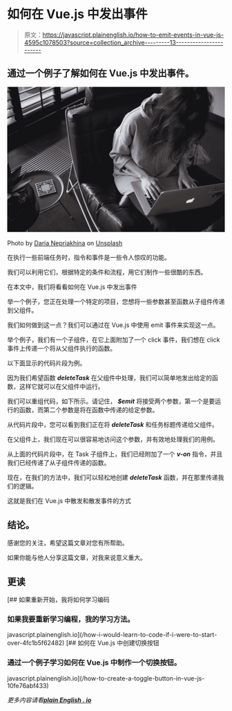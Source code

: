 # 如何在 Vue.js 中发出事件

> 原文：<https://javascript.plainenglish.io/how-to-emit-events-in-vue-js-4595c1078503?source=collection_archive---------13----------------------->

## 通过一个例子了解如何在 Vue.js 中发出事件。

![](img/bf8a33929b490c73fb1593028843395b.png)

Photo by [Daria Nepriakhina](https://unsplash.com/@epicantus?utm_source=medium&utm_medium=referral) on [Unsplash](https://unsplash.com?utm_source=medium&utm_medium=referral)

在执行一些前端任务时，指令和事件是一些令人惊叹的功能。

我们可以利用它们，根据特定的条件和流程，用它们制作一些很酷的东西。

在本文中，我们将看看如何在 Vue.js 中发出事件

举一个例子，您正在处理一个特定的项目，您想将一些参数甚至函数从子组件传递到父组件。

我们如何做到这一点？我们可以通过在 Vue.js 中使用 emit 事件来实现这一点。

举个例子，我们有一个子组件，在它上面附加了一个 click 事件，我们想在 click 事件上传递一个将从父组件执行的函数。

以下面显示的代码片段为例。

因为我们希望函数 ***deleteTask*** 在父组件中处理，我们可以简单地发出给定的函数，这样它就可以在父组件中运行。

我们可以重组代码，如下所示。请记住， ***$emit*** 将接受两个参数，第一个是要运行的函数，而第二个参数是将在函数中传递的给定参数。

从代码片段中，您可以看到我们正在将 ***deleteTask*** 和任务标题传递给父组件。

在父组件上，我们现在可以很容易地访问这个参数，并有效地处理我们的用例。

从上面的代码片段中，在 Task 子组件上，我们已经附加了一个 ***v-on*** 指令，并且我们已经传递了从子组件传递的函数。

现在，在我们的方法中，我们可以轻松地创建 ***deleteTask*** 函数，并在那里传递我们的逻辑。

这就是我们在 Vue.js 中散发和散发事件的方式

## **结论。**

感谢您的关注，希望这篇文章对您有所帮助。

如果你能与他人分享这篇文章，对我来说意义重大。

## **更读**

[](/how-i-would-learn-to-code-if-i-were-to-start-over-4fc1b5f62482) [## 如果重新开始，我将如何学习编码

### 如果我要重新学习编程，我的学习方法。

javascript.plainenglish.io](/how-i-would-learn-to-code-if-i-were-to-start-over-4fc1b5f62482) [](/how-to-create-a-toggle-button-in-vue-js-10fe76abf433) [## 如何在 Vue.js 中创建切换按钮

### 通过一个例子学习如何在 Vue.js 中制作一个切换按钮。

javascript.plainenglish.io](/how-to-create-a-toggle-button-in-vue-js-10fe76abf433) 

*更多内容请看*[***plain English . io***](http://plainenglish.io/)